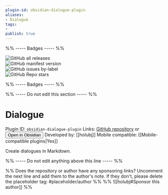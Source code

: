 ```yaml
---
plugin-id: obsidian-dialogue-plugin
aliases:
- Dialogue
tags: 
- 
publish: true
---
```


%% ----- Badges ----- %%

![GitHub all releases](https://img.shields.io/github/downloads/holubj/obsidian-dialogue-plugin/total?color=573E7A&logo=github&style=for-the-badge)   
![GitHub manifest version](https://img.shields.io/github/manifest-json/v/holubj/obsidian-dialogue-plugin?color=573E7A&logo=github&style=for-the-badge)   
![GitHub issues by-label](https://img.shields.io/github/issues/holubj/obsidian-dialogue-plugin/help%20wanted?color=573E7A&logo=github&style=for-the-badge)   
![GitHub Repo stars](https://img.shields.io/github/stars/holubj/obsidian-dialogue-plugin?color=573E7A&logo=github&style=for-the-badge)

%% ----- Badges ----- %%

%% ----- Do not edit this section ----- %%

# Dialogue

Plugin ID: `obsidian-dialogue-plugin`
Links: [GitHub repository](https://github.com/holubj/obsidian-dialogue-plugin) or [<button id=HH>Open in Obsidian</button>](obsidian://goto-plugin?id=obsidian-dialogue-plugin)
Developed by: [[holubj]]
Mobile compatible: [[Mobile-compatible plugins|Yes]]

Create dialogues in Markdown.

%% ----- Do not edit anything above this line ----- %% 

%% Does the repository or author have any sponsoring links? Uncomment the next line and add them to the author's note. If they don't, please delete the placeholder tag: #placeholder/author %%
%% ![[holubj#Sponsor this author]] %%
